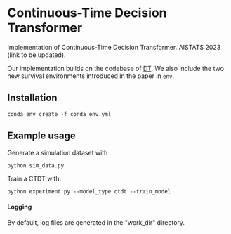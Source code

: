 # Continuous-Time Decision Transformer
Implementation of Continuous-Time Decision Transformer. AISTATS 2023 (link to be updated). 

Our implementation builds on the codebase of [DT](https://github.com/kzl/decision-transformer). We also include the two new survival environments introduced in the paper in `env`. 

## Installation

```
conda env create -f conda_env.yml
```

## Example usage

Generate a simulation dataset with 

```
python sim_data.py
```

Train a CTDT with:

```
python experiment.py --model_type ctdt --train_model
```

#### Logging

By default, log files are generated in the "work_dir" directory. 
